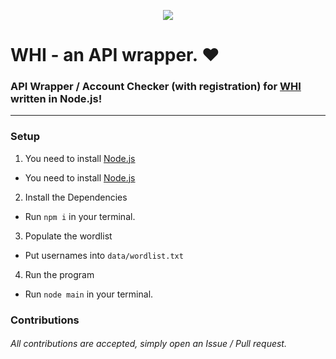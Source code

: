 <p align="center">
  <img src="https://github-readme-stats.vercel.app/api/pin/?username=connuh&repo=whi&cache_seconds=86400&theme=default">
</p>

# WHI - an API wrapper. ❤️
### API Wrapper / Account Checker (with registration) for [WHI](https://weheartit.com) written in Node.js!
---
### Setup

1. You need to install [Node.js](https://nodejs.org)
  
  - You need to install [Node.js](https://nodejs.org)
2. Install the Dependencies
  
  - Run `npm i` in your terminal.
3. Populate the wordlist

  - Put usernames into `data/wordlist.txt`
4. Run the program

  - Run `node main` in your terminal.

### Contributions
###### All contributions are accepted, simply open an Issue / Pull request.

